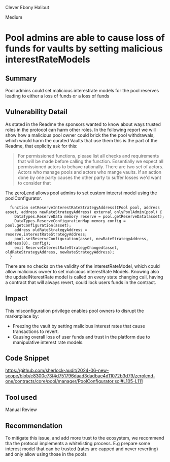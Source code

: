 Clever Ebony Halibut

Medium

# Pool admins are able to cause loss of funds for vaults by setting malicious interestRateModels

## Summary
Pool admins could set malicious interestrate models for the pool reserves leading to either a loss of funds or a loss of funds

## Vulnerability Detail
As stated in the Readme the sponsors wanted to know about ways trusted roles in the protocol can harm other roles. In the following report we will show how a malicious pool owner could brick the the pool withdrawals, which would harm the curated Vaults that use them
this is the part of the Readme, that explicity ask for this:
> For permissioned functions, please list all checks and requirements that will be made before calling the function.
> Essentially we expect all permissioned actors to behave rationally.
> There are two set of actors. Actors who manage pools and actors who mange vaults. If an action done by one party causes the other party to suffer losses we'd want to consider that


The zeroLend allows pool admins to set custom inteerst model using the poolConfigurator.

```solidity
  function setReserveInterestRateStrategyAddress(IPool pool, address asset, address newRateStrategyAddress) external onlyPoolAdmin(pool) {
    DataTypes.ReserveData memory reserve = pool.getReserveData(asset);
    DataTypes.ReserveConfigurationMap memory config = pool.getConfiguration(asset);
    address oldRateStrategyAddress = reserve.interestRateStrategyAddress;
    pool.setReserveConfiguration(asset, newRateStrategyAddress, address(0), config);
    emit ReserveInterestRateStrategyChanged(asset, oldRateStrategyAddress, newRateStrategyAddress);
  }
```
There are no checks on the validity of the interestRateModel, which could allow malicious owner to set malicious interestRate Models. Knowing also the updateINterestRate model is called on every state changing call, having a contract that will always revert, could lock users funds in the contract. 
## Impact
This misconfiguration privilege enables pool owners to disrupt the marketplace by:

- Freezing the vault by setting malicious interest rates that cause transactions to revert.
- Causing overall loss of user funds and trust in the platform due to manipulative interest rate models.
## Code Snippet
https://github.com/sherlock-audit/2024-06-new-scope/blob/c8300e73f4d751796daad3dadbae4d11072b3d79/zerolend-one/contracts/core/pool/manager/PoolConfigurator.sol#L105-L111

## Tool used

Manual Review

## Recommendation
To mitigate this issue, and add more trust to the ecosystem, we recommend tha the protocol implements a whitelisting process.
E.g prepare some interest model that can be trusted (rates are capped and never reverting) and only allow using those in the pools